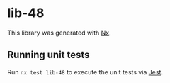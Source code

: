 # lib-48

This library was generated with [Nx](https://nx.dev).

## Running unit tests

Run `nx test lib-48` to execute the unit tests via [Jest](https://jestjs.io).
